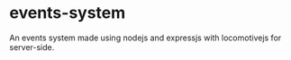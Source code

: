 # events-system
An events system made using nodejs and expressjs with locomotivejs for server-side. 
